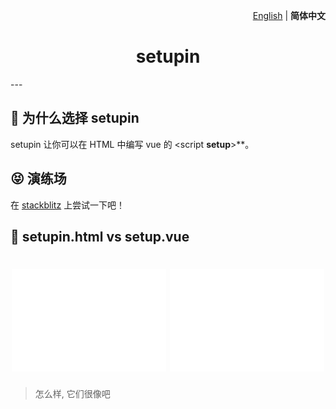 <p align="right">
  <a href="./README.md">English</a> | <b>简体中文</b>
</p>

<h1 align="center">setupin</h1>
---

## 🤔 为什么选择 setupin

setupin 让你可以在 HTML 中编写 vue 的 \<script **setup**>**。

## 😝 演练场

在
[stackblitz](https://stackblitz.com/edit/setupin-sample?file=index.html)
上尝试一下吧！

## 🤯 setupin.html vs setup.vue

<h1 align="center">
  <img src="/docs/svgs/setup.vue.svg" width="49%">
  <img src="/docs/svgs/setupin.html.svg" width="49%">
</h1>

> 怎么样, 它们很像吧
